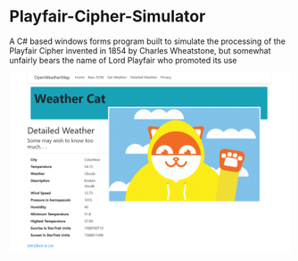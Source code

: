 # Playfair-Cipher-Simulator

A C# based windows forms program built to simulate the processing of the Playfair Cipher invented in 1854 by Charles Wheatstone, but somewhat unfairly bears the name of Lord Playfair who promoted its use 

![Search Screen](https://github.com/Hunter71a/OpenWeatherMap_C-Sharp_.NETCore/blob/master/img/weather-cat-detailed.png)

